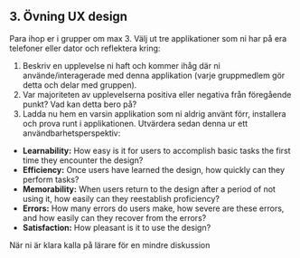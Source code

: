 ## 3. Övning UX design

Para ihop er i grupper om max 3. Välj ut tre applikationer som ni har på era telefoner eller dator och reflektera kring:

1. Beskriv en upplevelse ni haft och kommer ihåg där ni använde/interagerade med denna applikation (varje gruppmedlem gör detta och delar med gruppen).
2. Var majoriteten av upplevelserna positiva eller negativa från föregående punkt? Vad kan detta bero på?
3. Ladda nu hem en varsin applikation som ni aldrig använt förr, installera och prova runt i applikationen. Utvärdera sedan denna ur ett användbarhetsperspektiv:
  * **Learnability:** How easy is it for users to accomplish basic tasks the first time they encounter the design?
  * **Efficiency:** Once users have learned the design, how quickly can they perform tasks?
  * **Memorability:** When users return to the design after a period of not using it, how easily can they reestablish proficiency?
  * **Errors:** How many errors do users make, how severe are these errors, and how easily can they recover from the errors?
  * **Satisfaction:** How pleasant is it to use the design?

När ni är klara kalla på lärare för en mindre diskussion


